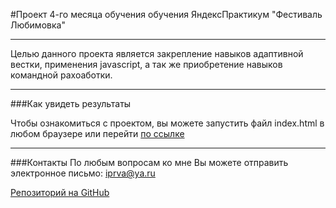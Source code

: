 #Проект 4-го месяца обучения обучения ЯндексПрактикум "Фестиваль Любимовка"
____

Целью данного проекта является закрепление навыков адаптивной вестки, применения javascript, а так же приобретение навыков командной рахоаботки.
____

###Как увидеть результаты

Чтобы ознакомиться с проектом, вы можете запустить файл index.html в любом браузере или перейти [по ссылке](#)

____

###Контакты
По любым вопросам ко мне Вы можете отправить электронное письмо: iprva@ya.ru

[Репозиторий на GitHub](https://github.com/Viktor-Ryabov/lubimovka-fest/)
